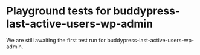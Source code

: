 # Playground tests for buddypress-last-active-users-wp-admin
We are still awaiting the first test run for buddypress-last-active-users-wp-admin.
